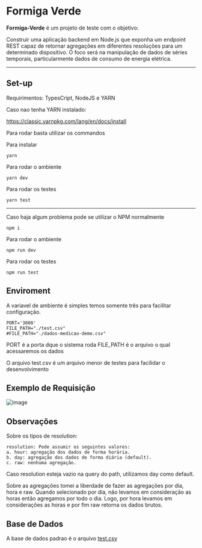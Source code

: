 # Formiga Verde

**Formiga-Verde** é um projeto de teste com o objetivo:

Construir uma aplicação backend em Node.js que exponha um endpoint REST capaz de
retornar agregações em diferentes resoluções para um determinado dispositivo. O foco será
na manipulação de dados de séries temporais, particularmente dados de consumo de
energia elétrica.

<hr>

## Set-up

Requirimentos: TypesCript, NodeJS e YARN

Caso nao tenha YARN instalado:

https://classic.yarnpkg.com/lang/en/docs/install

Para rodar basta utilizar os commandos

Para instalar
```
yarn
```

Para rodar o ambiente
```
yarn dev
```

Para rodar os testes

```
yarn test
```

<hr>

Caso haja algum problema pode se utilizar o NPM normalmente

```
npm i
```

Para rodar o ambiente
```
npm run dev
```

Para rodar os testes

```
npm run test
```

## Enviroment

A variavel de ambiente é simples temos somente três para facilitar configuração.

```
PORT='3000'
FILE_PATH="./test.csv"
#FILE_PATH="./dados-medicao-demo.csv"
```

PORT é a porta dque o sistema roda
FILE_PATH é o arquivo o qual acessaremos os dados

O arquivo test.csv é um arquivo menor de testes para facilidar o desenvolvimento

## Exemplo de Requisição

![image](https://github.com/viniciuspx/formiga-verde/assets/22032075/9b262ee1-bc1a-4f88-94f6-b2699dbb7aea)

## Observações

Sobre os tipos de resolution:

```
resolution: Pode assumir os seguintes valores:
a. hour: agregação dos dados de forma horária.
b. day: agregação dos dados de forma diária (default).
c. raw: nenhuma agregação.
```

Caso resolution esteja vazio na query do path, utilizamos day como default.

Sobre as agregações tomei a liberdade de fazer as agregações por dia, hora e raw. Quando selecionado por dia, não levamos em consideração as horas então agregamos por todo o dia. Logo, por hora levamos em considerações as horas e por fim raw retorna os dados brutos.

## Base de Dados

A base de dados padrao é o arquivo [test.csv](https://github.com/viniciuspx/formiga-verde/blob/main/test.csv)
